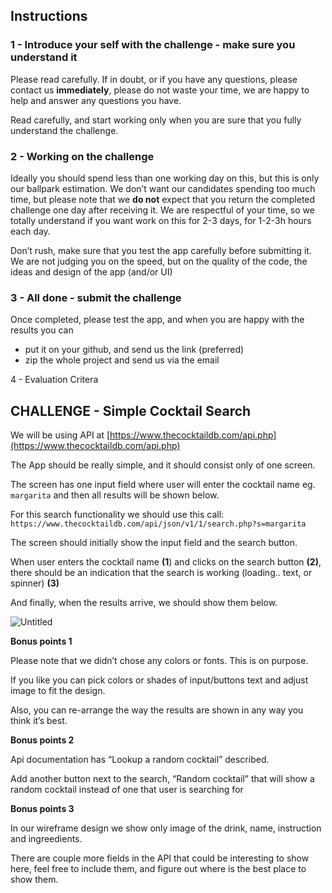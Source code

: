 ## Instructions

### 1 - Introduce your self with the challenge - make sure you understand it

Please read carefully. If in doubt, or if you have any questions, please contact us **immediately**, please do not waste your time, we are happy to help and answer any questions you have.

Read carefully, and start working only when you are sure that you fully understand the challenge.

### 2 - Working on the challenge

Ideally you should spend less than one working day on this, but this is only our ballpark estimation. We don’t want our candidates spending too much time, but please note that we **do not** expect that you return the completed challenge one day after receiving it. We are respectful of your time, so we totally understand if you want work on this for 2-3 days, for 1-2-3h hours each day.

Don’t rush, make sure that you test the app carefully before submitting it. We are not judging you on the speed, but on the quality of the code, the ideas and design of the app (and/or UI)

### 3 - All done - submit the challenge

Once completed, please test the app, and when you are happy with the results you can

- put it on your github, and send us the link (preferred)
- zip the whole project and send us via the email

4 - Evaluation Critera

## CHALLENGE - Simple Cocktail Search

We will be using API at [https://www.thecocktaildb.com/api.php](https://www.thecocktaildb.com/api.php)

The App should be really simple, and it should consist only of one screen.

The screen has one input field where user will enter the cocktail name eg. `margarita` and then all results will be shown below.

For this search functionality we should use this call: `https://www.thecocktaildb.com/api/json/v1/1/search.php?s=margarita`

The screen should initially show the input field and the search button.

When user enters the cocktail name **(1**) and clicks on the search button **(2)**, there should be an indication that the search is working (loading.. text, or spinner) **(3)**

And finally, when the results arrive, we should show them below.

![Untitled](https://s3-us-west-2.amazonaws.com/secure.notion-static.com/d8d0d75d-81c0-4bf4-ae3f-c0b91e21324f/Untitled.png)

**Bonus points 1**

Please note that we didn’t chose any colors or fonts. This is on purpose.

If you like you can pick colors or shades of input/buttons text and adjust image to fit the design.

Also, you can re-arrange the way the results are shown in any way you think it’s best.

**Bonus points 2**

Api documentation has “Lookup a random cocktail” described.

Add another button next to the search, “Random cocktail” that will show a random cocktail instead of one that user is searching for

**Bonus points 3**

In our wireframe design we show only image of the drink, name, instruction and ingreedients.

There are couple more fields in the API that could be interesting to show here, feel free to include them, and figure out where is the best place to show them.